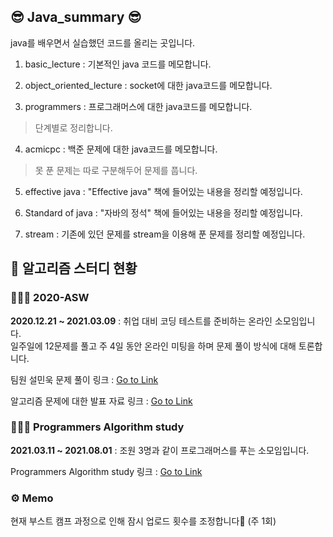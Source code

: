 ## 😎 Java_summary 😎

java를 배우면서 실습했던 코드를 올리는 곳입니다.

1. basic_lecture : 기본적인 java 코드를 메모합니다.

2. object_oriented_lecture : socket에 대한 java코드를 메모합니다.

3. programmers : 프로그래머스에 대한 java코드를 메모합니다.

> 단계별로 정리합니다.

4. acmicpc : 백준 문제에 대한 java코드를 메모합니다.

> 못 푼 문제는 따로 구분해두어 문제를 풉니다.

5. effective java : "Effective java" 책에 들어있는 내용을 정리할 예정입니다.

6. Standard of java : "자바의 정석" 책에 들어있는 내용을 정리할 예정입니다.

7. stream : 기존에 있던 문제를 stream을 이용해 푼 문제를 정리할 예정입니다.

## 📕 알고리즘 스터디 현황

### 👨‍👧‍👧 2020-ASW

**2020.12.21 ~ 2021.03.09** : 취업 대비 코딩 테스트를 준비하는 온라인 소모임입니다. </br> 일주일에 12문제를 풀고 주 4일 동안 온라인 미팅을 하며 문제 풀이 방식에 대해 토론합니다.

팀원 설민욱 문제 풀이 링크 : [Go to Link](https://github.com/2020-ASW/minwook_soul)

알고리즘 문제에 대한 발표 자료 링크 : [Go to Link](https://github.com/2020-ASW/Presentation)

### 👨‍👧‍👧 Programmers Algorithm study

**2021.03.11 ~ 2021.08.01** : 조원 3명과 같이 프로그래머스를 푸는 소모임입니다.

Programmers Algorithm study 링크 : [Go to Link](https://github.com/blogSoul/Programmers_Algorithm_study)

### ⚙ Memo

현재 부스트 캠프 과정으로 인해 잠시 업로드 횟수를 조정합니다🙏 (주 1회)
